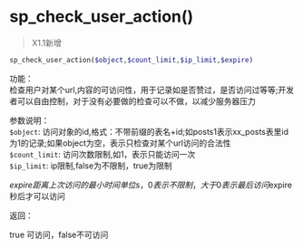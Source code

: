 # sp_check_user_action()

> X1.1新增

```php
sp_check_user_action($object,$count_limit,$ip_limit,$expire)
```
功能：  
检查用户对某个url,内容的可访问性，用于记录如是否赞过，是否访问过等等;开发者可以自由控制，对于没有必要做的检查可以不做，以减少服务器压力

参数说明：  
`$object`: 访问对象的id,格式：不带前缀的表名+id;如posts1表示xx_posts表里id为1的记录;如果object为空，表示只检查对某个url访问的合法性  
`$count_limit`: 访问次数限制,如1，表示只能访问一次  
`$ip_limit`: ip限制,false为不限制，true为限制

 $expire 距离上次访问的最小时间单位s，0表示不限制，大于0表示最后访问$expire秒后才可以访问



返回：

 true 可访问，false不可访问